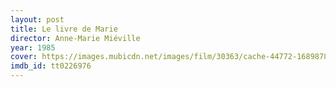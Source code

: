 ```yaml
---
layout: post
title: Le livre de Marie
director: Anne-Marie Miéville
year: 1985
cover: https://images.mubicdn.net/images/film/30363/cache-44772-1689878579/image-w1280.jpg
imdb_id: tt0226976
---
```

